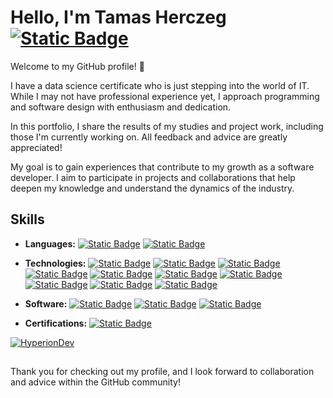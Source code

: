 # Hello, I'm Tamas Herczeg [![Static Badge](https://img.shields.io/badge/Check%20my%20LinkedIn%20profile-Follow?style=social&logo=LinkedIn)](linkedin.com/in/herczeg-tamas/)
          
Welcome to my GitHub profile! 👋

I have a data science certificate who is just stepping into the world of IT. While I may not have professional experience yet, I approach programming and software design with enthusiasm and dedication.

In this portfolio, I share the results of my studies and project work, including those I'm currently working on. All feedback and advice are greatly appreciated!

My goal is to gain experiences that contribute to my growth as a software developer. I aim to participate in projects and collaborations that help deepen my knowledge and understand the dynamics of the industry.

## Skills

- **Languages:** 
[![Static Badge](https://img.shields.io/badge/C%23-white?style=plastic&logo=csharp&logoColor=%23512BD4)](https://www.hackerrank.com/certificates/e6ff95828d15) 
[![Static Badge](https://img.shields.io/badge/Python-white?style=plastic&logo=python&logoColor=%233776AB)](https://www.hackerrank.com/certificates/3e8e6087fee4)

- **Technologies:**
[![Static Badge](https://img.shields.io/badge/Pandas-white?style=plastic&logo=pandas&labelColor=%23150458)](https://pandas.pydata.org/)
[![Static Badge](https://img.shields.io/badge/NumPy-white?style=plastic&logo=NumPy&labelColor=%23013243)](https://numpy.org/)
[![Static Badge](https://img.shields.io/badge/spaCy-%2309A3D5?style=plastic&logo=spacy&logoColor=%2309A3D5&labelColor=white)](https://spacy.io/)
[![Static Badge](https://img.shields.io/badge/.NET-white?style=plastic&logo=dotnet&labelColor=%23512BD4)](https://dotnet.microsoft.com/en-us/)
[![Static Badge](https://img.shields.io/badge/HTML-white?style=plastic&logo=html5&logoColor=%23E34F26)](https://en.wikipedia.org/wiki/HTML5)
[![Static Badge](https://img.shields.io/badge/CSS-white?style=plastic&logo=css3&logoColor=%231572B6)](https://en.wikipedia.org/wiki/CSS)
[![Static Badge](https://img.shields.io/badge/JavaScript-white?style=plastic&logo=javascript&logoColor=%23F7DF1E&labelColor=black)](https://en.wikipedia.org/wiki/JavaScript)
[![Static Badge](https://img.shields.io/badge/Bootstrap-white?style=plastic&logo=bootstrap&logoColor=%237952B3&labelColor=white&color=%237952B3)](https://getbootstrap.com/)
[![Static Badge](https://img.shields.io/badge/Laravel-white?style=plastic&logo=Laravel&logoColor=%23FF2D20&labelColor=white&color=%23FF2D20)](https://laravel.com/)
[![Static Badge](https://img.shields.io/badge/Angular-white?style=plastic&logo=angular&logoColor=%230F0F11&labelColor=white&color=%230F0F11)](https://angular.io/)

- **Software:**
[![Static Badge](https://img.shields.io/badge/Microsoft%20SQL%20Server-white?style=plastic&logo=microsoftsqlserver&logoColor=%23CC2927&labelColor=white&color=%23CC2927)](https://www.microsoft.com/en-us/sql-server)
[![Static Badge](https://img.shields.io/badge/Visual%20Studio-white?style=plastic&logo=visualstudio&logoColor=%235C2D91&labelColor=white&color=%235C2D91)](https://visualstudio.microsoft.com/)
[![Static Badge](https://img.shields.io/badge/Visual%20Studio%20Code-white?style=plastic&logo=visualstudiocode&logoColor=%23007ACC&labelColor=white&color=%23007ACC)](https://code.visualstudio.com/)

- **Certifications:**
[![Static Badge](https://img.shields.io/badge/Cisco%20CCNA-white?style=plastic&logo=cisco&labelColor=white)](https://github.com/scktom/scktom/assets/23421135/57f07dd5-ef18-49e8-a08d-9b62ce97927b)

[![HyperionDev](https://github.com/scktom/scktom/assets/23421135/b3798d24-4b83-44ee-8335-d34aec343651)](https://www.hyperiondev.com/certificate/3154/certificate-of-completion?intent=view)

## 
Thank you for checking out my profile, and I look forward to collaboration and advice within the GitHub community!
<!--
**scktom/scktom** is a ✨ _special_ ✨ repository because its `README.md` (this file) appears on your GitHub profile.

Here are some ideas to get you started:

- 🔭 I’m currently working on ...
- 🌱 I’m currently learning ...
- 👯 I’m looking to collaborate on ...
- 🤔 I’m looking for help with ...
- 💬 Ask me about ...
- 📫 How to reach me: ...
- 😄 Pronouns: ...
- ⚡ Fun fact: ...
-->
